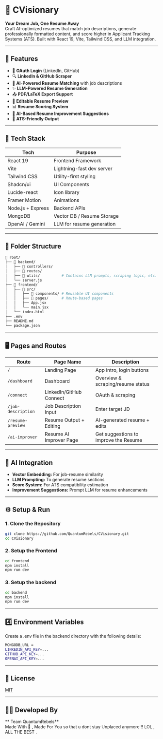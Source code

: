 # 📝 CVisionary
**Your Dream Job, One Resume Away**  
Craft AI-optimized resumes that match job descriptions, generate professionally formatted content, and score higher in Applicant Tracking Systems (ATS). Built with React 19, Vite, Tailwind CSS, and LLM integration.

---

## 🚀 Features

- 🔐 **OAuth Login** (LinkedIn, GitHub)
- 🔍 **LinkedIn & GitHub Scraper**
- 🧠 **AI-Powered Resume Matching** with job descriptions
- ✨ **LLM-Powered Resume Generation**
- 📤 **PDF/LaTeX Export Support**
- 🧾 **Editable Resume Preview**
- 📊 **Resume Scoring System**
- 📌 **AI-Based Resume Improvement Suggestions**
- 🎯 **ATS-Friendly Output**

---

## 🧩 Tech Stack

| Tech        | Purpose                        |
|-------------|--------------------------------|
| React 19    | Frontend Framework             |
| Vite        | Lightning-fast dev server      |
| Tailwind CSS| Utility-first styling          |
| Shadcn/ui   | UI Components                  |
| Lucide-react| Icon library                   |
| Framer Motion | Animations                   |
| Node.js + Express | Backend APIs             |
| MongoDB     | Vector DB / Resume Storage     |
| OpenAI / Gemini | LLM for resume generation  |

---

## 📁 Folder Structure
```bash
📁 root/
├── 📁 backend/
│   ├── 📁 controllers/
│   ├── 📁 routes/
│   ├── 📁 utils/          # Contains LLM prompts, scraping logic, etc.
│   └── server.js
├── 📁 frontend/
│   ├── 📁 src/
│   │   ├── 📁 components/ # Reusable UI components
│   │   ├── 📁 pages/      # Route-based pages
│   │   ├── App.jsx
│   │   └── main.jsx
│   └── index.html
├── .env
├── README.md
└── package.json
```


---

## 🖥️ Pages and Routes

| Route               | Page Name               | Description                            |
|--------------------|-------------------------|-----------------------------------------|
| `/`                | Landing Page            | App intro, login buttons                |
| `/dashboard`       | Dashboard               | Overview & scraping/resume status       |
| `/connect`         | LinkedIn/GitHub Connect | OAuth & scraping                        |
| `/job-description` | Job Description Input   | Enter target JD                         |
| `/resume-preview`  | Resume Output + Editing | AI-generated resume + edits             |
| `/ai-improver`     | Resume AI Improver Page | Get suggestions to improve the Resume   |

---

## 🧠 AI Integration

- **Vector Embedding:** For job-resume similarity
- **LLM Prompting:** To generate resume sections
- **Score System:** For ATS compatibility estimation
- **Improvement Suggestions:** Prompt LLM for resume enhancements

---

## ⚙️ Setup & Run

### 1. Clone the Repository
```bash
git clone https://github.com/QuantumRebels/CVisionary.git
cd CVisionary
```
### 2. Setup the Frontend 
```bash
cd frontend
npm install
npm run dev
```

### 3. Setup the backend
```bash
cd backend
npm install
npm run dev
```
---
## 4️⃣ Environment Variables
Create a .env file in the backend directory with the following details:

```bash
MONGODB_URL = 
LINKEDIN_API_KEY=...
GITHUB_API_KEY=...
OPENAI_API_KEY=...
```
---

## 📄 License

[MIT](https://choosealicense.com/licenses/mit/)

---

## 👩‍💻 Developed By

** Team QuantumRebels**  
Made With 💙 , Made For You so that u dont stay Unplaced anymore !! LOL , ALL THE BEST .


